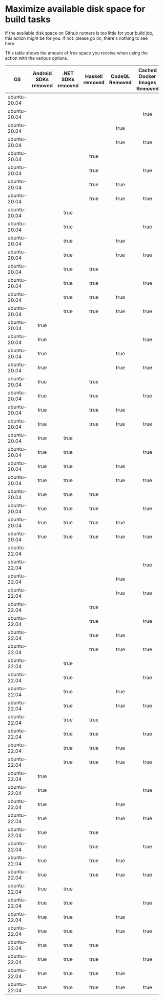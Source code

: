 # Maximize available disk space for build tasks

If the available disk space on Github runners is too little for your build job, this action might be for you.
If not: please go on, there's nothing to see here.

This table shows the amount of free space you receive when using the action with the various options.

OS | Android SDKs removed | .NET SDKs removed | Haskell removed | CodeQL Removed | Cached Docker Images Removed | GB freed | GB free | Elapsed Time (seconds) |
---|:--------------------:|:-----------------:|:---------------:|:--------------:|:----------------------------:|:--------:|:-------:|:----------------------:|
ubuntu-20.04 |  |  |  |  |  | 7 | 26 | 2
ubuntu-20.04 |  |  |  |  | true | 13 | 32 | 53
ubuntu-20.04 |  |  |  | true |  | 16 | 34 | 4
ubuntu-20.04 |  |  |  | true | true | 21 | 40 | 42
ubuntu-20.04 |  |  | true |  |  | 7 | 26 | 2
ubuntu-20.04 |  |  | true |  | true | 12 | 31 | 40
ubuntu-20.04 |  |  | true | true |  | 15 | 34 | 3
ubuntu-20.04 |  |  | true | true | true | 21 | 40 | 51
ubuntu-20.04 |  | true |  |  |  | 9 | 28 | 3
ubuntu-20.04 |  | true |  |  | true | 14 | 33 | 13
ubuntu-20.04 |  | true |  | true |  | 17 | 36 | 7
ubuntu-20.04 |  | true |  | true | true | 23 | 42 | 63
ubuntu-20.04 |  | true | true |  |  | 9 | 28 | 7
ubuntu-20.04 |  | true | true |  | true | 15 | 33 | 38
ubuntu-20.04 |  | true | true | true |  | 17 | 36 | 7
ubuntu-20.04 |  | true | true | true | true | 22 | 41 | 10
ubuntu-20.04 | true |  |  |  |  | 19 | 38 | 11
ubuntu-20.04 | true |  |  |  | true | 24 | 43 | 125
ubuntu-20.04 | true |  |  | true |  | 27 | 45 | 12
ubuntu-20.04 | true |  |  | true | true | 32 | 51 | 129
ubuntu-20.04 | true |  | true |  |  | 19 | 38 | 9
ubuntu-20.04 | true |  | true |  | true | 24 | 43 | 43
ubuntu-20.04 | true |  | true | true |  | 27 | 46 | 67
ubuntu-20.04 | true |  | true | true | true | 33 | 52 | 56
ubuntu-20.04 | true | true |  |  |  | 21 | 40 | 15
ubuntu-20.04 | true | true |  |  | true | 26 | 45 | 134
ubuntu-20.04 | true | true |  | true |  | 29 | 48 | 83
ubuntu-20.04 | true | true |  | true | true | 35 | 54 | 85
ubuntu-20.04 | true | true | true |  |  | 21 | 39 | 67
ubuntu-20.04 | true | true | true |  | true | 27 | 46 | 130
ubuntu-20.04 | true | true | true | true |  | 29 | 48 | 69
ubuntu-20.04 | true | true | true | true | true | 35 | 54 | 103
ubuntu-22.04 |  |  |  |  |  | 7 | 29 | 1
ubuntu-22.04 |  |  |  |  | true | 11 | 33 | 27
ubuntu-22.04 |  |  |  | true |  | 15 | 37 | 2
ubuntu-22.04 |  |  |  | true | true | 20 | 41 | 25
ubuntu-22.04 |  |  | true |  |  | 7 | 28 | 2
ubuntu-22.04 |  |  | true |  | true | 12 | 33 | 8
ubuntu-22.04 |  |  | true | true |  | 15 | 36 | 3
ubuntu-22.04 |  |  | true | true | true | 19 | 41 | 24
ubuntu-22.04 |  | true |  |  |  | 9 | 31 | 2
ubuntu-22.04 |  | true |  |  | true | 13 | 35 | 26
ubuntu-22.04 |  | true |  | true |  | 17 | 38 | 6
ubuntu-22.04 |  | true |  | true | true | 22 | 43 | 27
ubuntu-22.04 |  | true | true |  |  | 9 | 31 | 4
ubuntu-22.04 |  | true | true |  | true | 13 | 35 | 12
ubuntu-22.04 |  | true | true | true |  | 17 | 38 | 5
ubuntu-22.04 |  | true | true | true | true | 22 | 43 | 28
ubuntu-22.04 | true |  |  |  |  | 19 | 41 | 11
ubuntu-22.04 | true |  |  |  | true | 23 | 45 | 114
ubuntu-22.04 | true |  |  | true |  | 27 | 49 | 63
ubuntu-22.04 | true |  |  | true | true | 31 | 53 | 89
ubuntu-22.04 | true |  | true |  |  | 19 | 40 | 78
ubuntu-22.04 | true |  | true |  | true | 23 | 45 | 99
ubuntu-22.04 | true |  | true | true |  | 27 | 48 | 9
ubuntu-22.04 | true |  | true | true | true | 31 | 53 | 69
ubuntu-22.04 | true | true |  |  |  | 21 | 43 | 80
ubuntu-22.04 | true | true |  |  | true | 25 | 46 | 22
ubuntu-22.04 | true | true |  | true |  | 29 | 50 | 75
ubuntu-22.04 | true | true |  | true | true | 33 | 55 | 104
ubuntu-22.04 | true | true | true |  |  | 21 | 43 | 13
ubuntu-22.04 | true | true | true |  | true | 26 | 47 | 75
ubuntu-22.04 | true | true | true | true |  | 29 | 51 | 88
ubuntu-22.04 | true | true | true | true | true | 34 | 55 | 70
